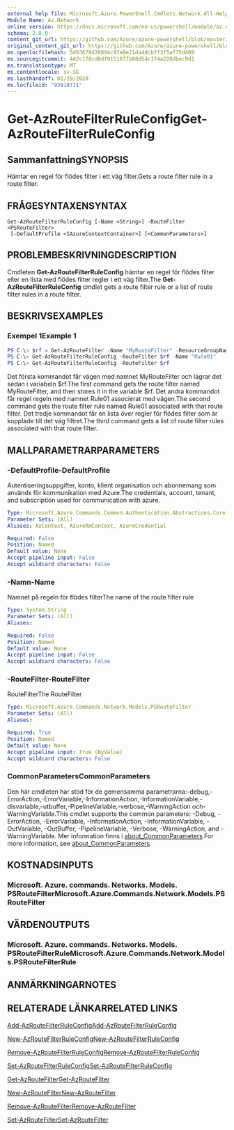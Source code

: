 ```yaml
---
external help file: Microsoft.Azure.PowerShell.Cmdlets.Network.dll-Help.xml
Module Name: Az.Network
online version: https://docs.microsoft.com/en-us/powershell/module/az.network/get-azroutefilterruleconfig
schema: 2.0.0
content_git_url: https://github.com/Azure/azure-powershell/blob/master/src/Network/Network/help/Get-AzRouteFilterRuleConfig.md
original_content_git_url: https://github.com/Azure/azure-powershell/blob/master/src/Network/Network/help/Get-AzRouteFilterRuleConfig.md
ms.openlocfilehash: 5d83678d26804c97a0e21da4dcbff3f5af75d409
ms.sourcegitcommit: 4d2c178cd6df9151877b08d54c1f4a228dbec9d1
ms.translationtype: MT
ms.contentlocale: sv-SE
ms.lasthandoff: 01/29/2020
ms.locfileid: "93918711"
---
```

# <span data-ttu-id="29753-101">Get-AzRouteFilterRuleConfig</span><span class="sxs-lookup"><span data-stu-id="29753-101">Get-AzRouteFilterRuleConfig</span></span>

## <span data-ttu-id="29753-102">Sammanfattning</span><span class="sxs-lookup"><span data-stu-id="29753-102">SYNOPSIS</span></span>
<span data-ttu-id="29753-103">Hämtar en regel för flödes filter i ett väg filter.</span><span class="sxs-lookup"><span data-stu-id="29753-103">Gets a route filter rule in a route filter.</span></span>

## <span data-ttu-id="29753-104">FRÅGESYNTAXEN</span><span class="sxs-lookup"><span data-stu-id="29753-104">SYNTAX</span></span>

```
Get-AzRouteFilterRuleConfig [-Name <String>] -RouteFilter <PSRouteFilter>
 [-DefaultProfile <IAzureContextContainer>] [<CommonParameters>]
```

## <span data-ttu-id="29753-105">PROBLEMBESKRIVNING</span><span class="sxs-lookup"><span data-stu-id="29753-105">DESCRIPTION</span></span>
<span data-ttu-id="29753-106">Cmdleten **Get-AzRouteFilterRuleConfig** hämtar en regel för flödes filter eller en lista med flödes filter regler i ett väg filter.</span><span class="sxs-lookup"><span data-stu-id="29753-106">The **Get-AzRouteFilterRuleConfig** cmdlet gets a route filter rule or a list of route filter rules in a route filter.</span></span>

## <span data-ttu-id="29753-107">BESKRIVS</span><span class="sxs-lookup"><span data-stu-id="29753-107">EXAMPLES</span></span>

### <span data-ttu-id="29753-108">Exempel 1</span><span class="sxs-lookup"><span data-stu-id="29753-108">Example 1</span></span>
```powershell
PS C:\> $rf = Get-AzRouteFilter -Name "MyRouteFilter" -ResourceGroupName "MyResourceGroup"
PS C:\> Get-AzRouteFilterRuleConfig -RouteFilter $rf -Name "Rule01"
PS C:\> Get-AzRouteFilterRuleConfig -RouteFilter $rf
```

<span data-ttu-id="29753-109">Det första kommandot får vägen med namnet MyRouteFilter och lagrar det sedan i variabeln $rf.</span><span class="sxs-lookup"><span data-stu-id="29753-109">The first command gets the route filter named MyRouteFilter, and then stores it in the variable $rf.</span></span>
<span data-ttu-id="29753-110">Det andra kommandot får regel regeln med namnet Rule01 associerat med vägen.</span><span class="sxs-lookup"><span data-stu-id="29753-110">The second command gets the route filter rule named Rule01 associated with that route filter.</span></span>
<span data-ttu-id="29753-111">Det tredje kommandot får en lista över regler för flödes filter som är kopplade till det väg filtret.</span><span class="sxs-lookup"><span data-stu-id="29753-111">The third command gets a list of route filter rules associated with that route filter.</span></span>

## <span data-ttu-id="29753-112">MALLPARAMETRAR</span><span class="sxs-lookup"><span data-stu-id="29753-112">PARAMETERS</span></span>

### <span data-ttu-id="29753-113">-DefaultProfile</span><span class="sxs-lookup"><span data-stu-id="29753-113">-DefaultProfile</span></span>
<span data-ttu-id="29753-114">Autentiseringsuppgifter, konto, klient organisation och abonnemang som används för kommunikation med Azure.</span><span class="sxs-lookup"><span data-stu-id="29753-114">The credentials, account, tenant, and subscription used for communication with azure.</span></span>

```yaml
Type: Microsoft.Azure.Commands.Common.Authentication.Abstractions.Core.IAzureContextContainer
Parameter Sets: (All)
Aliases: AzContext, AzureRmContext, AzureCredential

Required: False
Position: Named
Default value: None
Accept pipeline input: False
Accept wildcard characters: False
```

### <span data-ttu-id="29753-115">-Namn</span><span class="sxs-lookup"><span data-stu-id="29753-115">-Name</span></span>
<span data-ttu-id="29753-116">Namnet på regeln för flödes filter</span><span class="sxs-lookup"><span data-stu-id="29753-116">The name of the route filter rule</span></span>

```yaml
Type: System.String
Parameter Sets: (All)
Aliases:

Required: False
Position: Named
Default value: None
Accept pipeline input: False
Accept wildcard characters: False
```

### <span data-ttu-id="29753-117">-RouteFilter</span><span class="sxs-lookup"><span data-stu-id="29753-117">-RouteFilter</span></span>
<span data-ttu-id="29753-118">RouteFilter</span><span class="sxs-lookup"><span data-stu-id="29753-118">The RouteFilter</span></span>

```yaml
Type: Microsoft.Azure.Commands.Network.Models.PSRouteFilter
Parameter Sets: (All)
Aliases:

Required: True
Position: Named
Default value: None
Accept pipeline input: True (ByValue)
Accept wildcard characters: False
```

### <span data-ttu-id="29753-119">CommonParameters</span><span class="sxs-lookup"><span data-stu-id="29753-119">CommonParameters</span></span>
<span data-ttu-id="29753-120">Den här cmdleten har stöd för de gemensamma parametrarna:-debug,-ErrorAction,-ErrorVariable,-InformationAction,-InformationVariable,-disvariable,-utbuffer,-PipelineVariable,-verbose,-WarningAction och-WarningVariable.</span><span class="sxs-lookup"><span data-stu-id="29753-120">This cmdlet supports the common parameters: -Debug, -ErrorAction, -ErrorVariable, -InformationAction, -InformationVariable, -OutVariable, -OutBuffer, -PipelineVariable, -Verbose, -WarningAction, and -WarningVariable.</span></span> <span data-ttu-id="29753-121">Mer information finns i [about_CommonParameters](https://go.microsoft.com/fwlink/?LinkID=113216).</span><span class="sxs-lookup"><span data-stu-id="29753-121">For more information, see [about_CommonParameters](https://go.microsoft.com/fwlink/?LinkID=113216).</span></span>

## <span data-ttu-id="29753-122">KOSTNADS</span><span class="sxs-lookup"><span data-stu-id="29753-122">INPUTS</span></span>

### <span data-ttu-id="29753-123">Microsoft. Azure. commands. Networks. Models. PSRouteFilter</span><span class="sxs-lookup"><span data-stu-id="29753-123">Microsoft.Azure.Commands.Network.Models.PSRouteFilter</span></span>

## <span data-ttu-id="29753-124">VÄRDEN</span><span class="sxs-lookup"><span data-stu-id="29753-124">OUTPUTS</span></span>

### <span data-ttu-id="29753-125">Microsoft. Azure. commands. Networks. Models. PSRouteFilterRule</span><span class="sxs-lookup"><span data-stu-id="29753-125">Microsoft.Azure.Commands.Network.Models.PSRouteFilterRule</span></span>

## <span data-ttu-id="29753-126">ANMÄRKNINGAR</span><span class="sxs-lookup"><span data-stu-id="29753-126">NOTES</span></span>

## <span data-ttu-id="29753-127">RELATERADE LÄNKAR</span><span class="sxs-lookup"><span data-stu-id="29753-127">RELATED LINKS</span></span>

[<span data-ttu-id="29753-128">Add-AzRouteFilterRuleConfig</span><span class="sxs-lookup"><span data-stu-id="29753-128">Add-AzRouteFilterRuleConfig</span></span>](./Add-AzRouteFilterRuleConfig.md)

[<span data-ttu-id="29753-129">New-AzRouteFilterRuleConfig</span><span class="sxs-lookup"><span data-stu-id="29753-129">New-AzRouteFilterRuleConfig</span></span>](./New-AzRouteFilterRuleConfig.md)

[<span data-ttu-id="29753-130">Remove-AzRouteFilterRuleConfig</span><span class="sxs-lookup"><span data-stu-id="29753-130">Remove-AzRouteFilterRuleConfig</span></span>](./Remove-AzRouteFilterRuleConfig.md)

[<span data-ttu-id="29753-131">Set-AzRouteFilterRuleConfig</span><span class="sxs-lookup"><span data-stu-id="29753-131">Set-AzRouteFilterRuleConfig</span></span>](./Set-AzRouteFilterRuleConfig.md)

[<span data-ttu-id="29753-132">Get-AzRouteFilter</span><span class="sxs-lookup"><span data-stu-id="29753-132">Get-AzRouteFilter</span></span>](./Get-AzRouteFilter.md)

[<span data-ttu-id="29753-133">New-AzRouteFilter</span><span class="sxs-lookup"><span data-stu-id="29753-133">New-AzRouteFilter</span></span>](./New-AzRouteFilter.md)

[<span data-ttu-id="29753-134">Remove-AzRouteFilter</span><span class="sxs-lookup"><span data-stu-id="29753-134">Remove-AzRouteFilter</span></span>](./Remove-AzRouteFilter.md)

[<span data-ttu-id="29753-135">Set-AzRouteFilter</span><span class="sxs-lookup"><span data-stu-id="29753-135">Set-AzRouteFilter</span></span>](./Set-AzRouteFilter.md)
